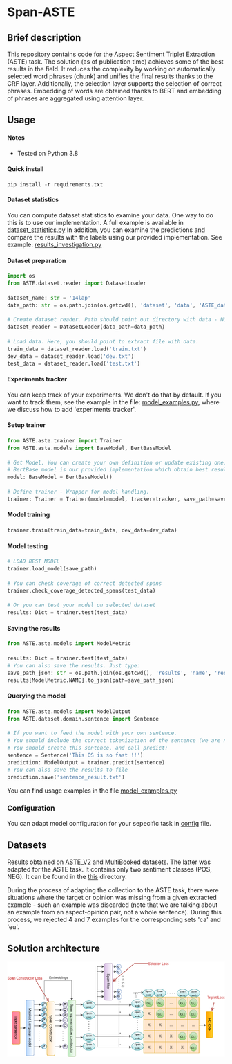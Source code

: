 # Span-ASTE

## Brief description
This repository contains code for the Aspect Sentiment Triplet Extraction (ASTE) task. 
The solution (as of publication time) achieves some of the best results in the field. 
It reduces the complexity by working on automatically selected word phrases (chunk) and unifies the final results thanks to the CRF layer. 
Additionally, the selection layer supports the selection of correct phrases. 
Embedding of words are obtained thanks to BERT and embedding of phrases are aggregated using attention layer.

## Usage

#### Notes
- Tested on Python 3.8

#### Quick install
```
pip install -r requirements.txt
```

#### Dataset statistics
You can compute dataset statistics to examine your data.
One way to do this is to use our implementation. A full example is available in [dataset_statistics.py](./dataset_statistics.py)
In addition, you can examine the predictions and compare the results with the labels using our provided implementation.
See example: [results_investigation.py](./results_investigation.py)

#### Dataset preparation
```python
import os
from ASTE.dataset.reader import DatasetLoader

dataset_name: str = '14lap'
data_path: str = os.path.join(os.getcwd(), 'dataset', 'data', 'ASTE_data_v2', dataset_name)

# Create dataset reader. Path should point out directory with data - NOT EXACT DATA FILE
dataset_reader = DatasetLoader(data_path=data_path)

# Load data. Here, you should point to extract file with data.
train_data = dataset_reader.load('train.txt')
dev_data = dataset_reader.load('dev.txt')
test_data = dataset_reader.load('test.txt')
```
#### Experiments tracker
You can keep track of your experiments. We don't do that by default. 
If you want to track them, see the example in the file: [model_examples.py](./model_examples.py), 
where we discuss how to add 'experiments tracker'.

#### Setup trainer
```python
from ASTE.aste.trainer import Trainer
from ASTE.aste.models import BaseModel, BertBaseModel

# Get Model. You can create your own definition or update existing one.
# BertBase model is our provided implementation which obtain best results so far.
model: BaseModel = BertBaseModel()

# Define trainer - Wrapper for model handling.
trainer: Trainer = Trainer(model=model, tracker=tracker, save_path=save_path)
```
#### Model training
```python
trainer.train(train_data=train_data, dev_data=dev_data)
```

#### Model testing
```python
# LOAD BEST MODEL
trainer.load_model(save_path)

# You can check coverage of correct detected spans
trainer.check_coverage_detected_spans(test_data)

# Or you can test your model on selected dataset
results: Dict = trainer.test(test_data)
```

#### Saving the results
```python
from ASTE.aste.models import ModelMetric

results: Dict = trainer.test(test_data)
# You can also save the results. Just type:
save_path_json: str = os.path.join(os.getcwd(), 'results', 'name', 'results.json')
results[ModelMetric.NAME].to_json(path=save_path_json)
```

#### Querying the model
```python
from ASTE.aste.models import ModelOutput
from ASTE.dataset.domain.sentence import Sentence

# If you want to feed the model with your own sentence. 
# You should include the correct tokenization of the sentence (we are not handling that at the moment).
# You should create this sentence, and call predict:
sentence = Sentence('This OS is so fast !!')
prediction: ModelOutput = trainer.predict(sentence)
# You can also save the results to file
prediction.save('sentence_result.txt')
```

You can find usage examples in the file [model_examples.py](./model_examples.py)

### Configuration
You can adapt model configuration for your sepecific task in [config](./config.yml) file.

## Datasets
Results obtained on [ASTE_V2](https://aclanthology.org/2020.emnlp-main.183.pdf) 
and [MultiBooked](https://aclanthology.org/L18-1104.pdf) datasets. The latter was adapted for the ASTE task. 
It contains only two sentiment classes (POS, NEG). It can be found in the [this](./aste/dataset/multib) directory.

During the process of adapting the collection to the ASTE task, 
there were situations where the target or opinion was missing from a given extracted example - 
such an example was discarded (note that we are talking about an example from an aspect-opinion pair, 
not a whole sentence). During this process, we rejected 4 and 7 examples for the corresponding sets 'ca' and 'eu'.


## Solution architecture
![Architecture](./assets/span-ASTE.png)